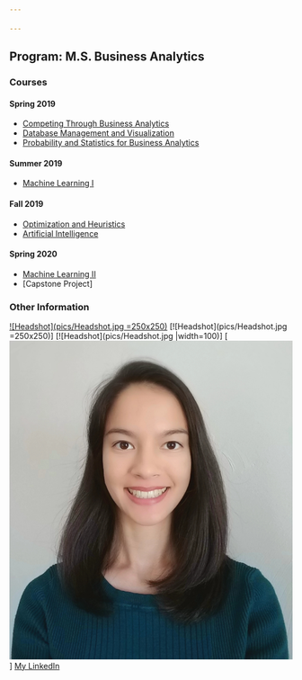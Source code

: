```yaml
---

---
```

## Program: M.S. Business Analytics

### Courses
#### Spring 2019
- [Competing Through Business Analytics](/CTBA/index.md)
- [Database Management and Visualization](/DBMV/index.md)
- [Probability and Statistics for Business Analytics](/PSBA/index.md)

#### Summer 2019
- [Machine Learning I](/ML1/index.md)

#### Fall 2019
- [Optimization and Heuristics]()
- [Artificial Intelligence]()

#### Spring 2020
- [Machine Learning II]()
- [Capstone Project]

### Other Information

[![Headshot](pics/Headshot.jpg =250x250)](https://www.linkedin.com/in/cherylngo/ "My LinkedIn Page")
[![Headshot](pics/Headshot.jpg =250x250)]
[![Headshot](pics/Headshot.jpg |width=100)]
[![Headshot](pics/Headshot.jpg)]
[My LinkedIn](https://www.linkedin.com/in/cherylngo/)
